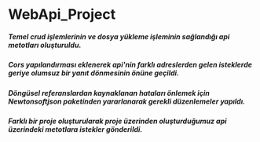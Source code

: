 # WebApi_Project


<h5>Temel crud işlemlerinin ve dosya yükleme işleminin sağlandığı api metotları oluşturuldu.</h5>

<h5>Cors yapılandırması eklenerek api'nin farklı adreslerden gelen isteklerde geriye olumsuz bir yanıt dönmesinin önüne geçildi.</h5>

<h5>Döngüsel referanslardan kaynaklanan hataları önlemek için Newtonsoftjson paketinden yararlanarak gerekli düzenlemeler yapıldı.</h5>

<h5>Farklı bir proje oluşturularak proje üzerinden oluşturduğumuz api üzerindeki metotlara istekler gönderildi.</h5>
